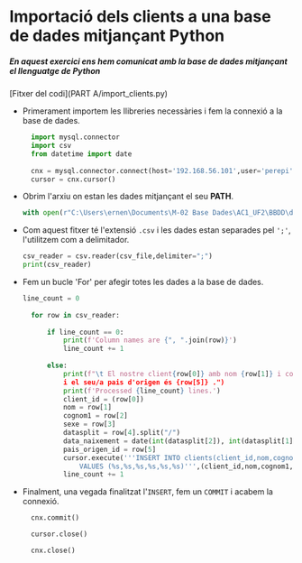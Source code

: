 # **Importació dels clients a una base de dades mitjançant Python**

##### En aquest exercici ens hem comunicat amb la base de dades mitjançant el llenguatge de Python

[Fitxer del codi](PART A/import_clients.py)

- Primerament importem les llibreries necessàries i fem la connexió a la base de dades.
  ```py
    import mysql.connector
    import csv
    from datetime import date
    
    cnx = mysql.connector.connect(host='192.168.56.101',user='perepi',password='pastanaga', database='db_hotels')
    cursor = cnx.cursor()
  ```
   
- Obrim l'arxiu on estan les dades mitjançant el seu **PATH**.
  ```py
  with open(r"C:\Users\ernen\Documents\M-02 Base Dades\AC1_UF2\BBDD\dades_clients-puntcoma.csv") as csv_file
  ```

- Com aquest fitxer té l'extensió `.csv` i les dades estan separades pel `';'`, l'utilitzem com a delimitador.
  ```py
  csv_reader = csv.reader(csv_file,delimiter=";")
  print(csv_reader)
  ```
- Fem un bucle 'For' per afegir totes les dades a la base de dades.
  ```py
  line_count = 0
    
    for row in csv_reader:
    
        if line_count == 0:
            print(f'Column names are {", ".join(row)}')
            line_count += 1
            
        else:
            print(f"\t El nostre client{row[0]} amb nom {row[1]} i cognom {row[2]}, amb sexe {row[3]} amb data naixament {row[4]} 
            i el seu/a pais d'origen és {row[5]} .")
            print(f'Processed {line_count} lines.')
            client_id = (row[0])
            nom = row[1]
            cognom1 = row[2]
            sexe = row[3]
            datasplit = row[4].split("/")
            data_naixement = date(int(datasplit[2]), int(datasplit[1]), int(datasplit[0]))
            pais_origen_id = row[5]
            cursor.execute('''INSERT INTO clients(client_id,nom,cognom1,sexe,data_naixement,pais_origen_id)
                VALUES (%s,%s,%s,%s,%s,%s)''',(client_id,nom,cognom1,sexe,data_naixement,pais_origen_id))
            line_count += 1
  ```
- Finalment, una vegada finalitzat l'`INSERT`, fem un `COMMIT` i acabem la connexió.
  ```py
    cnx.commit()

    cursor.close()

    cnx.close()
  ```

